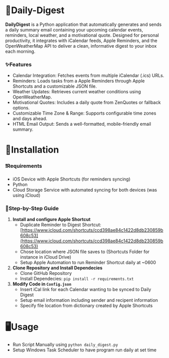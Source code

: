# 📨Daily-Digest
**DailyDigest** is a Python application that automatically generates and sends a daily summary email containing your upcoming calendar events, reminders, local weather, and a motivational quote. Designed for personal productivity, it integrates with iCalendar feeds, Apple Reminders, and the OpenWeatherMap API to deliver a clean, informative digest to your inbox each morning.
### ✨Features
* Calendar Integration: Fetches events from multiple iCalendar (.ics) URLs.
* Reminders: Loads tasks from a Apple Reminders through Apple Shortcuts and a customizable JSON file.
*	Weather Updates: Retrieves current weather conditions using OpenWeatherMap.
*	Motivational Quotes: Includes a daily quote from ZenQuotes or fallback options.
*	Customizable Time Zone & Range: Supports configurable time zones and days ahead.
*	HTML Email Output: Sends a well-formatted, mobile-friendly email summary.
# 💽Installation
### ❗Requirements
* iOS Device with Apple Shortcuts (for reminders syncing)
* Python
* Cloud Storage Service with automated syncing for both devices (was using iCloud)
### 📄Step-by-Step Guide
1. **Install and configure Apple Shortcut**
   * Duplicate Reminder to Digest Shortcut: [https://www.icloud.com/shortcuts/ccd398ae84c1422d8db230859b608c53](https://www.icloud.com/shortcuts/ccd398ae84c1422d8db230859b608c53)
   * Chose location where JSON file saves to (Shortcuts Folder for instance in iCloud Drive)
   * Setup Apple Automation to run Reminder Shortcut daily at ~0600
2. **Clone Repository and Install Dependecies**
   * Clone GitHub Repository
   * Install Dependecies: `pip install -r requirements.txt`
3. **Modify Code in `Config.json`**
   * Insert iCal link for each Calendar wanting to be synced to Daily Digest
   * Setup email information including sender and recipent information
   * Specify file location from dictionary created by Apple Shortcuts
# 🖥️Usage
* Run Script Manually using `python daily_digest.py`
* Setup Windows Task Scheduler to have program run daily at set time
